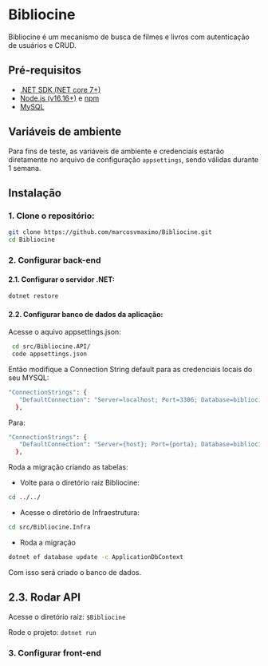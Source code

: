 # Bibliocine

Bibliocine é um mecanismo de busca de filmes e livros com autenticação de usuários e CRUD.

## Pré-requisitos

- [.NET SDK (NET core 7+)](https://dotnet.microsoft.com/download)
- [Node.js (v16.16+)](https://nodejs.org/) e [npm](https://www.npmjs.com/)
- [MySQL](https://www.mysql.com/)

## Variáveis de ambiente
Para fins de teste, as variáveis de ambiente e credenciais estarão diretamente no arquivo de configuração `appsettings`, sendo válidas durante 1 semana.

## Instalação

### 1. Clone o repositório:

   ```bash
   git clone https://github.com/marcosvmaximo/Bibliocine.git
   cd Bibliocine
   ```

### 2. Configurar back-end

   #### 2.1. Configurar o servidor .NET:

   ```bash
   dotnet restore
   ```
   
   #### 2.2. Configurar banco de dados da aplicação:
   
   Acesse o aquivo appsettings.json:
   
   ```bash
    cd src/Bibliocine.API/
    code appsettings.json 
   ```

   
   Então modifique a Connection String default para as credenciais locais do seu MYSQL:
   
   ```bash
   "ConnectionStrings": {
      "DefaultConnection": "Server=localhost; Port=3306; Database=bibliocine; Uid=root;Pwd=1234;"
     },
   ```

   Para:
   
   ```bash
   "ConnectionStrings": {
      "DefaultConnection": "Server={host}; Port={porta}; Database=bibliocine; Uid={usuario};Pwd={senha};"
     },
   ```

   Roda a migração criando as tabelas:

   - Volte para o diretório raiz Bibliocine:
   ```bash
   cd ../../
   ```

   - Acesse o diretório de Infraestrutura:
   ```bash
   cd src/Bibliocine.Infra  
   ```

   - Roda a migração
   ```bash
   dotnet ef database update -c ApplicationDbContext
   ```

Com isso será criado o banco de dados.

   ## 2.3. Rodar API

   Acesse o diretório raiz: `$Bibliocine`

   Rode o projeto: `dotnet run`

### 3. Configurar front-end
